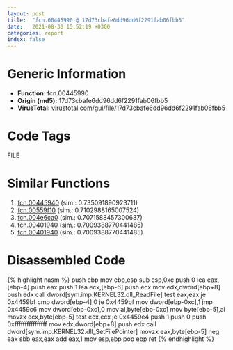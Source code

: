 ```yaml
---
layout: post
title:  "fcn.00445990 @ 17d73cbafe6dd96dd6f2291fab06fbb5"
date:   2021-08-30 15:52:19 +0300
categories: report
index: false
---
```


# Generic Information
- **Function:** fcn.00445990
- **Origin (md5):** 17d73cbafe6dd96dd6f2291fab06fbb5
- **VirusTotal:** [virustotal.com/gui/file/17d73cbafe6dd96dd6f2291fab06fbb5][virustotal_ref]

# Code Tags
<span class="tag" id="FILE">FILE</span>


# Similar Functions

1. [fcn.00445940][similar_1_ref] (sim.: 0.735091890923711)
2. [fcn.00559f10][similar_2_ref] (sim.: 0.7102988165007524)
3. [fcn.004e6ca0][similar_3_ref] (sim.: 0.7071588457300637)
4. [fcn.00401940][similar_4_ref] (sim.: 0.7009388770441485)
5. [fcn.00401940][similar_5_ref] (sim.: 0.7009388770441485)


# Disassembled Code

{% highlight nasm %}
push ebp
mov ebp,esp
sub esp,0xc
push 0
lea eax,[ebp-4]
push eax
push 1
lea ecx,[ebp-6]
push ecx
mov edx,dword[ebp+8]
push edx
call dword[sym.imp.KERNEL32.dll_ReadFile]
test eax,eax
je 0x4459bf
cmp dword[ebp-4],0
je 0x4459bf
mov dword[ebp-0xc],1
jmp 0x4459c6
mov dword[ebp-0xc],0
mov al,byte[ebp-0xc]
mov byte[ebp-5],al
movzx ecx,byte[ebp-5]
test ecx,ecx
je 0x4459e4
push 1
push 0
push 0xffffffffffffffff
mov edx,dword[ebp+8]
push edx
call dword[sym.imp.KERNEL32.dll_SetFilePointer]
movzx eax,byte[ebp-5]
neg eax
sbb eax,eax
add eax,1
mov esp,ebp
pop ebp
ret 
{% endhighlight %}


[similar_1_ref]: /report/fcn.00445940@17d73cbafe6dd96dd6f2291fab06fbb5
[similar_2_ref]: /report/fcn.00559f10@2db66bac8e26cd758cb6fa211bf2d229
[similar_3_ref]: /report/fcn.004e6ca0@279a61b1e76da49531f1f16fd1102a2d
[similar_4_ref]: /report/fcn.00401940@29245c79f991cfb0a8bda1c5d052457d
[similar_5_ref]: /report/fcn.00401940@ed513abc569bc29389208199ec389a34
[virustotal_ref]: https://www.virustotal.com/gui/file/17d73cbafe6dd96dd6f2291fab06fbb5